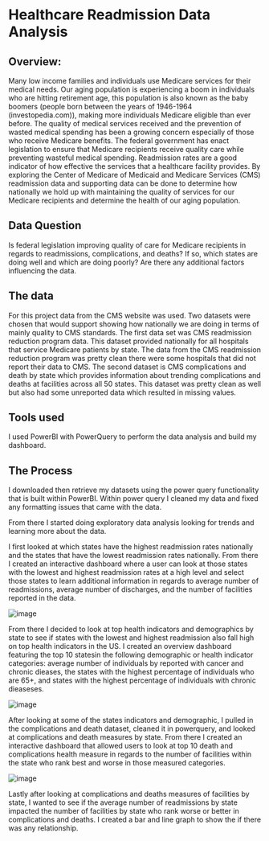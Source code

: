   # Healthcare Readmission Data Analysis

## Overview:
Many low income families and individuals use Medicare services for their medical needs. Our aging population is experiencing a boom in individuals who are hitting retirement age, this population is also known as the baby boomers (people born between the years of 1946-1964 (investopedia.com)), making more individuals Medicare eligible than ever before. The quality of medical services received and the prevention of wasted medical spending has been a growing concern especially of those who receive Medicare benefits. The federal government has enact legislation to ensure that Medicare recipients receive quality care while preventing wasteful medical spending.  Readmission rates are a good indicator of how effective the services that a healthcare facility provides. By exploring the Center of Medicare of Medicaid and Medicare Services (CMS) readmission data and supporting data can be done to determine how nationally we hold up with maintaining the quality of services for our Medicare recipients and determine the health of our aging population.

## Data Question
Is federal legislation improving quality of care for Medicare recipients in regards to readmissions, complications, and deaths? If so, which states are doing well and which are doing poorly? Are there any additional factors influencing the data.

## The data
For this project data from the CMS website was used. Two datasets were chosen that would support showing how nationally we are doing in terms of mainly quality to CMS standards. The first data set was CMS readmission reduction program data. This dataset provided nationally for all hospitals that service Medicare patients by state. The data from the CMS readmission reduction program was pretty clean there were some hospitals that did not report their data to CMS. The second dataset is CMS complications and death by state which provides information about trending complications and deaths at facilities across all 50 states. This dataset was pretty clean as well but also had some unreported data which resulted in missing values.

## Tools used
I used PowerBI with PowerQuery to perform the data analysis and build my dashboard.

## The Process
I downloaded then retrieve my datasets using the power query functionality that is built within PowerBI. Within power query I cleaned my data and fixed any formatting issues that came with the data. 

From there I started doing exploratory data analysis looking for trends and learning more about the data.
 
 I first looked at which states have the highest readmission rates nationally and the states that have the lowest readmission rates nationally. From there I created an interactive dashboard where a user can look at those states with the lowest and highest readmission rates at a high level and select those states to learn additional information in regards to average number of readmissions, average number of discharges, and the number of facilities reported in the data.
 
![image](https://user-images.githubusercontent.com/52723248/71938994-c9d06080-3176-11ea-944b-64d0c8682e0e.png)

From there I decided to look at top health indicators and demographics by state to see if states with the lowest and highest readmission also fall high on top health indicators in the US. I created an overview dashboard featuring the top 10 statesin the following demographic or health indicator categories: average number of individuals by reported with cancer and chronic dieases, the states with the highest percentage of individuals who are 65+, and states with the highest percentage of individuals with chronic dieaseses.

![image](https://user-images.githubusercontent.com/52723248/71940921-af4db580-317d-11ea-8167-38e6c3a9d4b7.png)

After looking at some of the states indicators and demographic, I pulled in the complications and death dataset, cleaned it in powerquery, and looked at complications and death measures by state. From there I created an interactive dashboard that allowed users to look at top 10 death and complications health measure in regards to the number of facilities within the state who rank best and worse in those measured categories. 

![image](https://user-images.githubusercontent.com/52723248/71941665-3734bf00-3180-11ea-98da-08d28a9a61a9.png)

Lastly after looking at complications and deaths measures of facilities by state, I wanted to see if the average number of readmissions by state impacted the number of facilities by state who rank worse or better in complications and deaths. I created a bar and line graph to show the if there was any relationship. 

